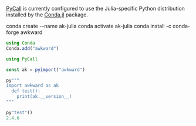 [PyCall](https://github.com/JuliaPy/PyCall.jl) is currently configured to use the Julia-specific Python distribution
installed by the [Conda.jl](https://github.com/JuliaPy/Conda.jl) package.

  conda create --name ak-julia
  conda activate ak-julia
  conda install -c conda-forge awkward

```julia
using Conda
Conda.add("awkward")
```

```julia
using PyCall

const ak = pyimport("awkward")

py"""
import awkward as ak
  def test():
    print(ak.__version__)
"""

py"test"()
2.4.6
```
